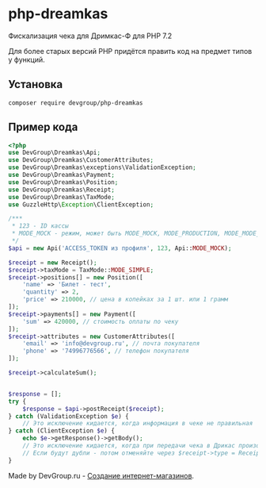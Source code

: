 # php-dreamkas
Фискализация чека для Дримкас-Ф для PHP 7.2

Для более старых версий PHP придётся править код на предмет типов у функций.

## Установка

```
composer require devgroup/php-dreamkas
```

## Пример кода

```php
<?php
use DevGroup\Dreamkas\Api;
use DevGroup\Dreamkas\CustomerAttributes;
use DevGroup\Dreamkas\exceptions\ValidationException;
use DevGroup\Dreamkas\Payment;
use DevGroup\Dreamkas\Position;
use DevGroup\Dreamkas\Receipt;
use DevGroup\Dreamkas\TaxMode;
use GuzzleHttp\Exception\ClientException;

/***
 * 123 - ID кассы
 * MODE_MOCK - режим, может быть MODE_MOCK, MODE_PRODUCTION, MODE_MODE_DEBUG
 */
$api = new Api('ACCESS_TOKEN из профиля', 123, Api::MODE_MOCK);

$receipt = new Receipt();
$receipt->taxMode = TaxMode::MODE_SIMPLE;
$receipt->positions[] = new Position([
    'name' => 'Билет - тест',
    'quantity' => 2,
    'price' => 210000, // цена в копейках за 1 шт. или 1 грамм
]);
$receipt->payments[] = new Payment([
    'sum' => 420000, // стоимость оплаты по чеку
]);
$receipt->attributes = new CustomerAttributes([
    'email' => 'info@devgroup.ru', // почта покупателя
    'phone' => '74996776566', // телефон покупателя
]);

$receipt->calculateSum();


$response = [];
try {
    $response = $api->postReceipt($receipt);
} catch (ValidationException $e) {
    // Это исключение кидается, когда информация в чеке не правильная
} catch (ClientException $e) {
    echo $e->getResponse()->getBody();
    // Это исключение кидается, когда при передачи чека в Дрикас произошла ошибка. Лучше отправить чек ещё раз
    // Если будут дубли - потом отменяйте через $receipt->type = Receipt::TYPE_REFUND;
}

```

Made by DevGroup.ru - [Создание интернет-магазинов](https://devgroup.ru/services/internet-magazin).